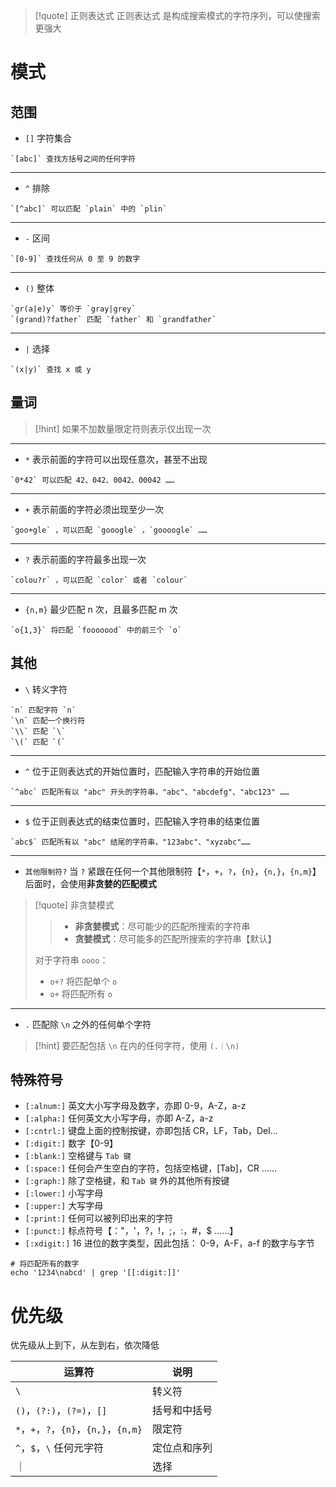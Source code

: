 >[!quote] 正则表达式
>正则表达式 是构成搜索模式的字符序列，可以使搜索更强大

# 模式
## 范围
- `[]` 字符集合
```
`[abc]` 查找方括号之间的任何字符
```

---

- `^` 排除
```
`[^abc]` 可以匹配 `plain` 中的 `plin`
```

---

- `-` 区间
```
`[0-9]` 查找任何从 0 至 9 的数字
```

---

- `()` 整体
```
`gr(a|e)y` 等价于 `gray|grey`
`(grand)?father` 匹配 `father` 和 `grandfather`
```

---

- `|` 选择
```
`(x|y)` 查找 x 或 y
```

## 量词
>[!hint] 如果不加数量限定符则表示仅出现一次

---

- `*` 表示前面的字符可以出现任意次，甚至不出现
```
`0*42` 可以匹配 42、042、0042、00042 ……
```

---

- `+` 表示前面的字符必须出现至少一次
```
`goo+gle` ，可以匹配 `gooogle` ，`goooogle` ……
```

---

- `?` 表示前面的字符最多出现一次
```
`colou?r` ，可以匹配 `color` 或者 `colour`
```

---

- `{n,m}` 最少匹配 n 次，且最多匹配 m 次
```
`o{1,3}` 将匹配 `fooooood` 中的前三个 `o`
```

## 其他
- `\` 转义字符
```
`n` 匹配字符 `n`
`\n` 匹配一个换行符
`\\` 匹配 `\`
`\(` 匹配 `(`
```

---

- `^` 位于正则表达式的开始位置时，匹配输入字符串的开始位置
```
`^abc` 匹配所有以 "abc" 开头的字符串，"abc"、"abcdefg"、"abc123" ……
```

---

- `$` 位于正则表达式的结束位置时，匹配输入字符串的结束位置
```
`abc$` 匹配所有以 "abc" 结尾的字符串，"123abc"、"xyzabc"……
```

---

- `其他限制符?` 当 `?` 紧跟在任何一个其他限制符【`*`，`+`，`?`，`{n}`，`{n,}`，`{n,m}`】后面时，会使用**非贪婪的匹配模式**

>[!quote] 非贪婪模式
>>- **非贪婪模式**：尽可能少的匹配所搜索的字符串
>>- **贪婪模式**：尽可能多的匹配所搜索的字符串【默认】
>
>对于字符串 `oooo`：
>- `o+?` 将匹配单个 `o`
>- `o+` 将匹配所有 `o`

---

- `.` 匹配除 `\n` 之外的任何单个字符

>[!hint] 要匹配包括 `\n` 在内的任何字符，使用 `(.｜\n)`

## 特殊符号
- `[:alnum:]` 英文大小写字母及数字，亦即 0-9，A-Z，a-z
- `[:alpha:]` 任何英文大小写字母，亦即 A-Z，a-z
- `[:cntrl:]` 键盘上面的控制按键，亦即包括 CR，LF，Tab，Del...
- `[:digit:]` 数字【0-9】
- `[:blank:]` 空格键与 `Tab 键` 
- `[:space:]` 任何会产生空白的字符，包括空格键，[Tab]，CR ……
- `[:graph:]` 除了空格键，和 `Tab 键` 外的其他所有按键
- `[:lower:]` 小写字母
- `[:upper:]` 大写字母
- `[:print:]` 任何可以被列印出来的字符
- `[:punct:]` 标点符号【："，'，?，!，;，:，#，$ ……】
- `[:xdigit:]` 16 进位的数字类型，因此包括： 0-9，A-F，a-f 的数字与字节

```
# 将匹配所有的数字
echo '1234\nabcd' | grep '[[:digit:]]'
```

# 优先级
优先级从上到下，从左到右，依次降低

| 运算符                              | 说明     |
| -------------------------------- | ------ |
| `\`                              | 转义符    |
| `()`，`(?:)`，`(?=)`，`[]`          | 括号和中括号 |
| `*`，`+`，`?`，`{n}`，`{n,}`，`{n,m}` | 限定符    |
| `^`，`$`，`\` 任何元字符                | 定位点和序列 |
| ｜                                | 选择     |







